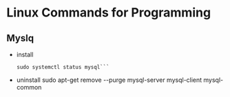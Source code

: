 # Linux Commands for Programming

## Myslq
* install 
	~~~sudo apt install mysql-server
	sudo systemctl status mysql```
* uninstall
	sudo apt-get remove --purge mysql-server mysql-client mysql-common

